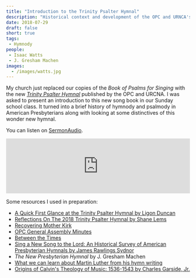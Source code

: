 ```yaml
---
title: "Introduction to the Trinity Psalter Hymnal"
description: "Historical context and development of the OPC and URNCA's new hymnal."
date: 2018-07-29
draft: false
short: true
tags:
 - Hymnody
people:
 - Isaac Watts
 - J. Gresham Machen
images:
  - /images/watts.jpg
---
```


My church just replaced our copies of the _Book of Psalms for Singing_ with the new [_Trinity Psalter Hymnal_](https://www.wtsbooks.com/trinity-psalter-hymnal-great-commission-publications-gcp-tph1010) published by the OPC and URCNA. I was asked to present an introduction to this new song book in our Sunday school class. It turned into a brief history of hymnody and psalmody in American Presbyterians along with looking at some distinctives of this wonder new hymnal.

You can listen on [SermonAudio](https://www.sermonaudio.com/sermoninfo.asp?SID=9972918145400).

<iframe tabindex="-1" width="100%" height="150" src="https://embed.sermonaudio.com/player/a/9972918145400/" style="min-width: 150px;" frameborder="0" scrolling="no"></iframe>

Some resources I used in preparation: 

- [A Quick First Glance at the Trinity Psalter Hymnal by Ligon Duncan](https://ligonduncan.com/a-quick-first-glance-at-the-trinity-psalter-hymnal-2018/)
- [Reflections On The 2018 Trinity Psalter Hymnal by Shane Lems](https://reformedreader.wordpress.com/2018/06/14/reflections-on-the-2018-trinity-psalter-hymnal-opc-urc/)
- [Recovering Mother Kirk](https://books.google.com/books/about/Recovering_Mother_Kirk.html?id=r_cJAAAACAAJ)
- [OPC General Assembly Minutes](https://opcgaminutes.org)
- [Between the Times](https://store.opc.org/ProductDetails.asp?ProductCode=H%2Dbetween%2Dtimes)
- [Sing a New Song to the Lord: An Historical Survey of American Presbyterian Hymnals by James Rawlings Sydnor](https://www.jstor.org/stable/23332649)
- _The New Presbyterian Hymnal_ by J. Gresham Machen
- [What we can learn about Martin Luther from his hymn writing](http://equip.sbts.edu/publications/towers/towers-issue/2017/august-2017/can-learn-martin-luther-hymn-writing/)
- [Origins of Calvin's Theology of Music: 1536-1543 by Charles Garside, Jr.](https://www.jstor.org/stable/1006143)